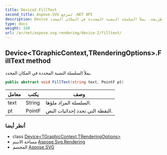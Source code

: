 ```yaml
---
title: Device2.FillText
second_title: Aspose.SVG لمرجع .NET API
description: Device طريقة. يملأ السلسلة النصية المحددة في المكان المحدد.
type: docs
weight: 160
url: /ar/net/aspose.svg.rendering/device-2/filltext/
---
```

## Device&lt;TGraphicContext,TRenderingOptions&gt;.FillText method

يملأ السلسلة النصية المحددة في المكان المحدد.

```csharp
public abstract void FillText(string text, PointF pt)
```

| معامل | يكتب | وصف |
| --- | --- | --- |
| text | String | السلسلة المراد ملؤها. |
| pt | PointF | النقطة التي تحدد إحداثيات النص. |

### أنظر أيضا

* class [Device&lt;TGraphicContext,TRenderingOptions&gt;](../)
* مساحة الاسم [Aspose.Svg.Rendering](../../device-2/)
* المجسم [Aspose.SVG](../../../)


